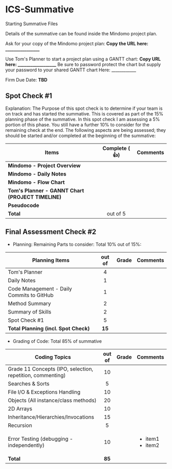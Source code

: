 # ICS-Summative
Starting Summative Files

Details of the summative can be found inside the Mindomo project plan.

Ask for your copy of the Mindomo project plan:  **Copy the URL here: ________________**

Use Tom's Planner to start a project plan using a GANTT chart: **Copy URL here: __________________**
Be sure to password protect the chart but supply your password to your shared GANTT chart Here: ____________

Firm Due Date: **TBD**


Spot Check #1
---------------

Explanation: The Purpose of this spot check is to determine if your team is on track and has started the summative. This is covered as part of the 15% planning phase of the summative. In this spot check I am assessing a 5% portion of this phase. You still have a further 10% to consider for the remaining check at the end. The following aspects are being assessed; they should be started and/or completed at the beginning of the summative:

Items | Complete ( :+1:) | Comments
------|:---------:|---------
**Mindomo - Project Overview**  |  |
**Mindomo - Daily Notes**  |  |
**Mindomo - Flow Chart**  |  |
**Tom's Planner - GANNT Chart (PROJECT TIMELINE)** |  |
**Pseudocode** | | 
**Total** | out of 5 | 

Final Assessment Check #2
------------------------

* Planning: Remaining Parts to consider: Total 10% out of 15%:

Planning Items | out of | Grade | Comments
------|:----------:|:-------:|--------
Tom's Planner | 4 | |
Daily Notes | 1 | |
Code Management - Daily Commits to GitHub | 1 |  |
Method Summary | 2 | |
Summary of Skills | 2 | | 
Spot Check #1 | 5 | | 
**Total Planning (incl. Spot Check)** | **15** |  |


* Grading of Code: Total 85% of summative

Coding Topics | out of | Grade | Comments
-------|:--------:|:--------:|------------|
Grade 11 Concepts (IPO, selection, repetition, commenting) | 10 | |
Searches & Sorts | 5 | | 
File I/O & Exceptions Handling | 10 | |
Objects (All instance/class methods) | 20 | |
2D Arrays | 10 |  | 
Inheritance/Hierarchies/Invocations | 15 | |
Recursion | 5 | |
Error Testing (debugging - independently) | 10 |  | <ul><li>item1</li><li>item2</li></ul>
**Total** | **85** |  |


